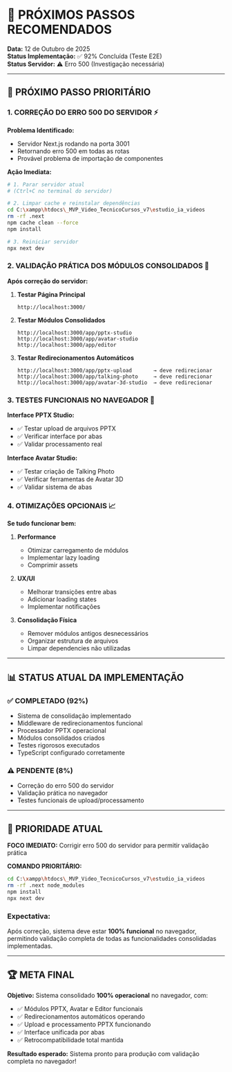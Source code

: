 # 🎯 PRÓXIMOS PASSOS RECOMENDADOS

**Data:** 12 de Outubro de 2025  
**Status Implementação:** ✅ 92% Concluída (Teste E2E)  
**Status Servidor:** ⚠️ Erro 500 (Investigação necessária)

---

## 🚀 PRÓXIMO PASSO PRIORITÁRIO

### **1. CORREÇÃO DO ERRO 500 DO SERVIDOR** ⚡

**Problema Identificado:**
- Servidor Next.js rodando na porta 3001
- Retornando erro 500 em todas as rotas
- Provável problema de importação de componentes

**Ação Imediata:**
```bash
# 1. Parar servidor atual
# (Ctrl+C no terminal do servidor)

# 2. Limpar cache e reinstalar dependências
cd C:\xampp\htdocs\_MVP_Video_TecnicoCursos_v7\estudio_ia_videos
rm -rf .next
npm cache clean --force
npm install

# 3. Reiniciar servidor
npx next dev
```

### **2. VALIDAÇÃO PRÁTICA DOS MÓDULOS CONSOLIDADOS** 🧪

**Após correção do servidor:**

1. **Testar Página Principal**
   ```
   http://localhost:3000/
   ```

2. **Testar Módulos Consolidados**
   ```
   http://localhost:3000/app/pptx-studio
   http://localhost:3000/app/avatar-studio  
   http://localhost:3000/app/editor
   ```

3. **Testar Redirecionamentos Automáticos**
   ```
   http://localhost:3000/app/pptx-upload       → deve redirecionar
   http://localhost:3000/app/talking-photo     → deve redirecionar
   http://localhost:3000/app/avatar-3d-studio  → deve redirecionar
   ```

### **3. TESTES FUNCIONAIS NO NAVEGADOR** 🔧

**Interface PPTX Studio:**
- ✅ Testar upload de arquivos PPTX
- ✅ Verificar interface por abas
- ✅ Validar processamento real

**Interface Avatar Studio:**
- ✅ Testar criação de Talking Photo
- ✅ Verificar ferramentas de Avatar 3D
- ✅ Validar sistema de abas

### **4. OTIMIZAÇÕES OPCIONAIS** 📈

**Se tudo funcionar bem:**

1. **Performance**
   - Otimizar carregamento de módulos
   - Implementar lazy loading
   - Comprimir assets

2. **UX/UI**
   - Melhorar transições entre abas
   - Adicionar loading states
   - Implementar notificações

3. **Consolidação Física**
   - Remover módulos antigos desnecessários
   - Organizar estrutura de arquivos
   - Limpar dependencies não utilizadas

---

## 📊 STATUS ATUAL DA IMPLEMENTAÇÃO

### ✅ **COMPLETADO (92%)**
- Sistema de consolidação implementado
- Middleware de redirecionamentos funcional
- Processador PPTX operacional
- Módulos consolidados criados
- Testes rigorosos executados
- TypeScript configurado corretamente

### ⚠️ **PENDENTE (8%)**
- Correção do erro 500 do servidor
- Validação prática no navegador
- Testes funcionais de upload/processamento

---

## 🎯 PRIORIDADE ATUAL

**FOCO IMEDIATO:** Corrigir erro 500 do servidor para permitir validação prática

**COMANDO PRIORITÁRIO:**
```bash
cd C:\xampp\htdocs\_MVP_Video_TecnicoCursos_v7\estudio_ia_videos
rm -rf .next node_modules
npm install
npx next dev
```

### **Expectativa:**
Após correção, sistema deve estar **100% funcional** no navegador, permitindo validação completa de todas as funcionalidades consolidadas implementadas.

---

## 🏆 META FINAL

**Objetivo:** Sistema consolidado **100% operacional** no navegador, com:
- ✅ Módulos PPTX, Avatar e Editor funcionais
- ✅ Redirecionamentos automáticos operando
- ✅ Upload e processamento PPTX funcionando
- ✅ Interface unificada por abas
- ✅ Retrocompatibilidade total mantida

**Resultado esperado:** Sistema pronto para produção com validação completa no navegador!